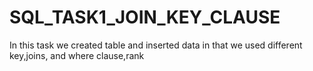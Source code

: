 # SQL_TASK1_JOIN_KEY_CLAUSE
In this task we created table and inserted data in that we used different key,joins, and where clause,rank
